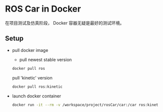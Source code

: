 # ROS Car in Docker

在项目测试及仿真阶段， Docker 容器无疑是最好的测试环境。

## Setup

- pull docker image

    - pull newest stable version

    ```sh
    docker pull ros
    ```

    pull 'kinetic' version

    ```sh
    docker pull ros:kinetic
    ```

- launch docker container

    ```sh
    docker run -it --rm -v /workspace/project/rosCar/car:/car ros:kinetic bash
    ```
